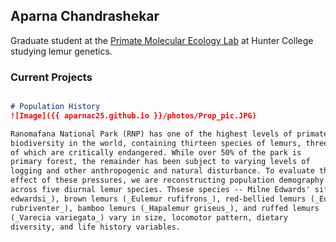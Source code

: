 ## Aparna Chandrashekar

Graduate student at the [Primate Molecular Ecology Lab](https://www.hunterpmel.org/) at Hunter College studying lemur genetics. 

### Current Projects 

```markdown

# Population History
![Image]({{ aparnac25.github.io }}/photos/Prop_pic.JPG)

Ranomafana National Park (RNP) has one of the highest levels of primate
biodiversity in the world, containing thirteen species of lemurs, three
of which are critically endangered. While over 50% of the park is
primary forest, the remainder has been subject to varying levels of
logging and other anthropogenic and natural disturbance. To evaluate the
effect of these pressures, we are reconstructing population demography
across five diurnal lemur species. Thsese species -- Milne Edwards' sifakas (_Propithecus
edwardsi_), brown lemurs (_Eulemur rufifrons_), red-bellied lemurs (_Eulemur
rubriventer_), bamboo lemurs (_Hapalemur griseus_), and ruffed lemurs
(_Varecia variegata_) vary in size, locomotor pattern, dietary
diversity, and life history variables. 